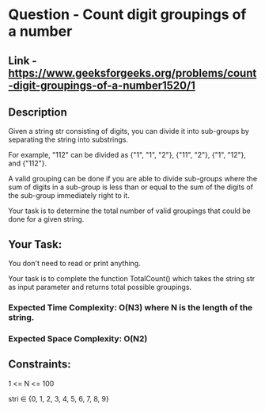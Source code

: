# Question - Count digit groupings of a number

## Link - https://www.geeksforgeeks.org/problems/count-digit-groupings-of-a-number1520/1

## Description

Given a string str consisting of digits, you can divide it into sub-groups by separating the string into substrings. 

For example, "112" can be divided as {"1", "1", "2"}, {"11", "2"}, {"1", "12"}, and {"112"}.

A valid grouping can be done if you are able to divide sub-groups where the sum of digits in a sub-group is less than or equal to the sum of the digits of the sub-group immediately right to it. 

Your task is to determine the total number of valid groupings that could be done for a given string.

## Your Task:

You don't need to read or print anything. 

Your task is to complete the function TotalCount() which takes the string str as input parameter and returns total possible groupings.

### Expected Time Complexity: O(N3) where N is the length of the string.

### Expected Space Complexity: O(N2)

## Constraints:

1 <= N <= 100

stri ∈ {0, 1, 2, 3, 4, 5, 6, 7, 8, 9}
